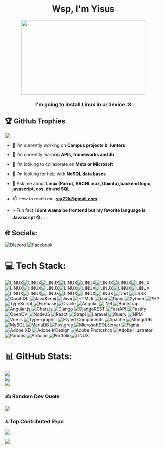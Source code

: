 <h1 align="center">Wsp, I'm Yisus</h1>
<div id ="header" align="center">
<img src="https://media.giphy.com/media/NaxKt9aSzAspO/giphy.gif" style="width: 25rem; height: 15rem">
</div>
<h3 align="center">I'm going to install Linux in ur device :3</h3>

## 🏆 GitHub Trophies
![](https://github-profile-trophy.vercel.app/?username=asynkDF&theme=tokyonight&no-frame=false&no-bg=true&margin-w=4)

- 🔭 I’m currently working on **Campus projects & Hunters**

- 🌱 I’m currently learning **APIs, frameworks and db**

- 👯 I’m looking to collaborate on **Meta or Microsoft**

- 🤝 I’m looking for help with **NoSQL data bases**

- 💬 Ask me about **Linux (Parrot, ARCHLinux, Ubuntu),backend logic, javascript, css, db and SQL**

- 📫 How to reach me **jrey22k@gmail.com**

- ⚡ Fun fact **I dont wanna be frontend but my favorite language is Javascript 😰.**


## 🌐 Socials:
[![Discord](https://img.shields.io/badge/Discord-%237289DA.svg?logo=discord&logoColor=white)](https://discord.gg/https://discord.gg/ECgE8jBq) [![Facebook](https://img.shields.io/badge/Facebook-%231877F2.svg?logo=Facebook&logoColor=white)](https://facebook.com/xaemod) 

# 💻 Tech Stack:
![LINUX](https://img.shields.io/badge/Linux-FCC624?style=for-the-badge&logo=linux&logoColor=black)![LINUX](https://img.shields.io/badge/Linux-FCC624?style=for-the-badge&logo=linux&logoColor=black)![LINUX](https://img.shields.io/badge/Linux-FCC624?style=for-the-badge&logo=linux&logoColor=black)![LINUX](https://img.shields.io/badge/Linux-FCC624?style=for-the-badge&logo=linux&logoColor=black)![LINUX](https://img.shields.io/badge/Linux-FCC624?style=for-the-badge&logo=linux&logoColor=black)![LINUX](https://img.shields.io/badge/Linux-FCC624?style=for-the-badge&logo=linux&logoColor=black)![LINUX](https://img.shields.io/badge/Linux-FCC624?style=for-the-badge&logo=linux&logoColor=black)![LINUX](https://img.shields.io/badge/Linux-FCC624?style=for-the-badge&logo=linux&logoColor=black)![LINUX](https://img.shields.io/badge/Linux-FCC624?style=for-the-badge&logo=linux&logoColor=black)![LINUX](https://img.shields.io/badge/Linux-FCC624?style=for-the-badge&logo=linux&logoColor=black)![LINUX](https://img.shields.io/badge/Linux-FCC624?style=for-the-badge&logo=linux&logoColor=black)![LINUX](https://img.shields.io/badge/Linux-FCC624?style=for-the-badge&logo=linux&logoColor=black)![LINUX](https://img.shields.io/badge/Linux-FCC624?style=for-the-badge&logo=linux&logoColor=black)![LINUX](https://img.shields.io/badge/Linux-FCC624?style=for-the-badge&logo=linux&logoColor=black)![LINUX](https://img.shields.io/badge/Linux-FCC624?style=for-the-badge&logo=linux&logoColor=black)![LINUX](https://img.shields.io/badge/Linux-FCC624?style=for-the-badge&logo=linux&logoColor=black)![LINUX](https://img.shields.io/badge/Linux-FCC624?style=for-the-badge&logo=linux&logoColor=black)![LINUX](https://img.shields.io/badge/Linux-FCC624?style=for-the-badge&logo=linux&logoColor=black)![LINUX](https://img.shields.io/badge/Linux-FCC624?style=for-the-badge&logo=linux&logoColor=black)![LINUX](https://img.shields.io/badge/Linux-FCC624?style=for-the-badge&logo=linux&logoColor=black)![LINUX](https://img.shields.io/badge/Linux-FCC624?style=for-the-badge&logo=linux&logoColor=black)![LINUX](https://img.shields.io/badge/Linux-FCC624?style=for-the-badge&logo=linux&logoColor=black)
![Dart](https://img.shields.io/badge/dart-%230175C2.svg?style=for-the-badge&logo=dart&logoColor=white) ![CSS3](https://img.shields.io/badge/css3-%231572B6.svg?style=for-the-badge&logo=css3&logoColor=white) ![GraphQL](https://img.shields.io/badge/-GraphQL-E10098?style=for-the-badge&logo=graphql&logoColor=white) ![JavaScript](https://img.shields.io/badge/javascript-%23323330.svg?style=for-the-badge&logo=javascript&logoColor=%23F7DF1E) ![Java](https://img.shields.io/badge/java-%23ED8B00.svg?style=for-the-badge&logo=java&logoColor=white) ![HTML5](https://img.shields.io/badge/html5-%23E34F26.svg?style=for-the-badge&logo=html5&logoColor=white) ![Lua](https://img.shields.io/badge/lua-%232C2D72.svg?style=for-the-badge&logo=lua&logoColor=white) ![Ruby](https://img.shields.io/badge/ruby-%23CC342D.svg?style=for-the-badge&logo=ruby&logoColor=white) ![Python](https://img.shields.io/badge/python-3670A0?style=for-the-badge&logo=python&logoColor=ffdd54) ![PHP](https://img.shields.io/badge/php-%23777BB4.svg?style=for-the-badge&logo=php&logoColor=white) ![TypeScript](https://img.shields.io/badge/typescript-%23007ACC.svg?style=for-the-badge&logo=typescript&logoColor=white) ![Firebase](https://img.shields.io/badge/firebase-%23039BE5.svg?style=for-the-badge&logo=firebase) ![Oracle](https://img.shields.io/badge/Oracle-F80000?style=for-the-badge&logo=oracle&logoColor=white) ![Angular](https://img.shields.io/badge/angular-%23DD0031.svg?style=for-the-badge&logo=angular&logoColor=white) ![.Net](https://img.shields.io/badge/.NET-5C2D91?style=for-the-badge&logo=.net&logoColor=white) ![Bootstrap](https://img.shields.io/badge/bootstrap-%23563D7C.svg?style=for-the-badge&logo=bootstrap&logoColor=white) ![Angular.js](https://img.shields.io/badge/angular.js-%23E23237.svg?style=for-the-badge&logo=angularjs&logoColor=white) ![Chart.js](https://img.shields.io/badge/chart.js-F5788D.svg?style=for-the-badge&logo=chart.js&logoColor=white) ![Django](https://img.shields.io/badge/django-%23092E20.svg?style=for-the-badge&logo=django&logoColor=white) ![DjangoREST](https://img.shields.io/badge/DJANGO-REST-ff1709?style=for-the-badge&logo=django&logoColor=white&color=ff1709&labelColor=gray) ![FastAPI](https://img.shields.io/badge/FastAPI-005571?style=for-the-badge&logo=fastapi) ![Fastify](https://img.shields.io/badge/fastify-%23000000.svg?style=for-the-badge&logo=fastify&logoColor=white) ![OpenCV](https://img.shields.io/badge/opencv-%23white.svg?style=for-the-badge&logo=opencv&logoColor=white) ![NodeJS](https://img.shields.io/badge/node.js-6DA55F?style=for-the-badge&logo=node.js&logoColor=white) ![React](https://img.shields.io/badge/react-%2320232a.svg?style=for-the-badge&logo=react&logoColor=%2361DAFB) ![Strapi](https://img.shields.io/badge/strapi-%232E7EEA.svg?style=for-the-badge&logo=strapi&logoColor=white) ![Laravel](https://img.shields.io/badge/laravel-%23FF2D20.svg?style=for-the-badge&logo=laravel&logoColor=white) ![jQuery](https://img.shields.io/badge/jquery-%230769AD.svg?style=for-the-badge&logo=jquery&logoColor=white) ![NPM](https://img.shields.io/badge/NPM-%23000000.svg?style=for-the-badge&logo=npm&logoColor=white) ![Vue.js](https://img.shields.io/badge/vuejs-%2335495e.svg?style=for-the-badge&logo=vuedotjs&logoColor=%234FC08D) ![Type-graphql](https://img.shields.io/badge/-TypeGraphQL-%23C04392?style=for-the-badge) ![Styled Components](https://img.shields.io/badge/styled--components-DB7093?style=for-the-badge&logo=styled-components&logoColor=white) ![Apache](https://img.shields.io/badge/apache-%23D42029.svg?style=for-the-badge&logo=apache&logoColor=white) ![MongoDB](https://img.shields.io/badge/MongoDB-%234ea94b.svg?style=for-the-badge&logo=mongodb&logoColor=white) ![MySQL](https://img.shields.io/badge/mysql-%2300f.svg?style=for-the-badge&logo=mysql&logoColor=white) ![MariaDB](https://img.shields.io/badge/MariaDB-003545?style=for-the-badge&logo=mariadb&logoColor=white) ![Postgres](https://img.shields.io/badge/postgres-%23316192.svg?style=for-the-badge&logo=postgresql&logoColor=white) ![MicrosoftSQLServer](https://img.shields.io/badge/Microsoft%20SQL%20Sever-CC2927?style=for-the-badge&logo=microsoft%20sql%20server&logoColor=white) 	![Figma](https://img.shields.io/badge/figma-%23F24E1E.svg?style=for-the-badge&logo=figma&logoColor=white) ![Adobe XD](https://img.shields.io/badge/Adobe%20XD-470137?style=for-the-badge&logo=Adobe%20XD&logoColor=#FF61F6) ![Adobe InDesign](https://img.shields.io/badge/Adobe%20InDesign-49021F?style=for-the-badge&logo=adobeindesign&logoColor=white) ![Adobe Photoshop](https://img.shields.io/badge/adobephotoshop-%2331A8FF.svg?style=for-the-badge&logo=adobephotoshop&logoColor=white) ![Adobe Illustrator](https://img.shields.io/badge/adobeillustrator-%23FF9A00.svg?style=for-the-badge&logo=adobeillustrator&logoColor=white) ![Pandas](https://img.shields.io/badge/pandas-%23150458.svg?style=for-the-badge&logo=pandas&logoColor=white) ![Arduino](https://img.shields.io/badge/-Arduino-00979D?style=for-the-badge&logo=Arduino&logoColor=white) ![Portfolio](https://img.shields.io/badge/Portfolio-%23000000.svg?style=for-the-badge&logo=firefox&logoColor=#FF7139)![LINUX](https://img.shields.io/badge/Linux-FCC624?style=for-the-badge&logo=linux&logoColor=black)
# 📊 GitHub Stats:
![](https://github-readme-stats.vercel.app/api?username=asynkDF&theme=tokyonight&hide_border=false&include_all_commits=false&count_private=false)<br/>
![](https://github-readme-streak-stats.herokuapp.com/?user=asynkDF&theme=tokyonight&hide_border=false)<br/>
![](https://github-readme-stats.vercel.app/api/top-langs/?username=asynkDF&theme=tokyonight&hide_border=false&include_all_commits=false&count_private=false&layout=compact)

### ✍️ Random Dev Quote
![](https://quotes-github-readme.vercel.app/api?type=horizontal&theme=tokyonight)

### 🔝 Top Contributed Repo
![](https://github-contributor-stats.vercel.app/api?username=asynkDF&limit=5&theme=tokyonight&combine_all_yearly_contributions=true)

[![](https://visitcount.itsvg.in/api?id=asynkDF&icon=0&color=8)](https://visitcount.itsvg.in)

<!-- Proudly created with GPRM ( https://gprm.itsvg.in ) -->
